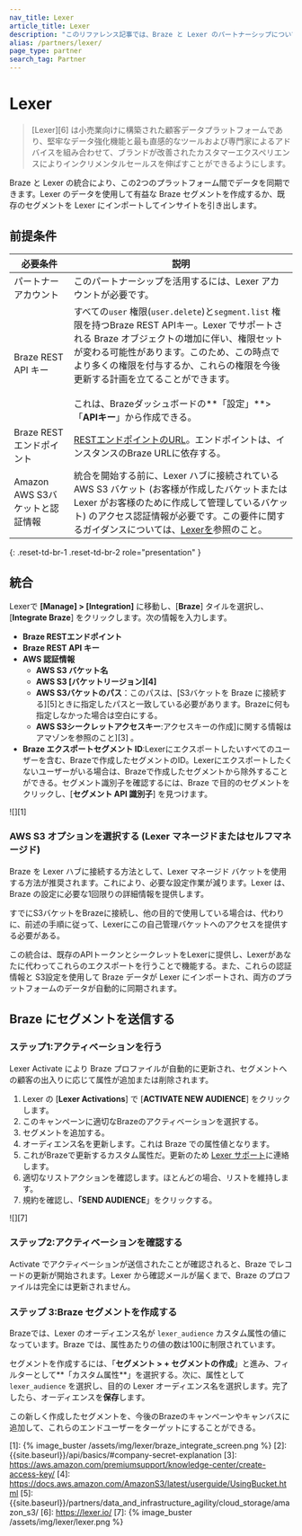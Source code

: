 ```yaml
---
nav_title: Lexer
article_title: Lexer
description: "このリファレンス記事では、Braze と Lexer のパートナーシップについて説明します。Lexer はマーケターが顧客データを使用して、売上を伸ばすエクスペリエンスを生み出すことができる顧客データプラットフォームです。"
alias: /partners/lexer/
page_type: partner
search_tag: Partner
---
```


# Lexer

> [Lexer][6] は小売業向けに構築された顧客データプラットフォームであり、堅牢なデータ強化機能と最も直感的なツールおよび専門家によるアドバイスを組み合わせて、ブランドが改善されたカスタマーエクスペリエンスによりインクリメンタルセールスを伸ばすことができるようにします。

Braze と Lexer の統合により、この2つのプラットフォーム間でデータを同期できます。Lexer のデータを使用して有益な Braze セグメントを作成するか、既存のセグメントを Lexer にインポートしてインサイトを引き出します。 

## 前提条件

| 必要条件 | 説明 |
| ----------- | ----------- |
| パートナーアカウント | このパートナーシップを活用するには、Lexer アカウントが必要です。 |
| Braze REST API キー | すべての`user` 権限(`user.delete`)と`segment.list` 権限を持つBraze REST APIキー。Lexer でサポートされる Braze オブジェクトの増加に伴い、権限セットが変わる可能性があります。このため、この時点でより多くの権限を付与するか、これらの権限を今後更新する計画を立てることができます。<br><br> これは、Brazeダッシュボードの**「設定」**>「**APIキー**」から作成できる。 |
| Braze RESTエンドポイント | [RESTエンドポイントのURL]({{site.baseurl}}/api/basics/#endpoints)。エンドポイントは、インスタンスのBraze URLに依存する。 |
| Amazon AWS S3バケットと認証情報 | 統合を開始する前に、Lexer ハブに接続されている AWS S3 バケット (お客様が作成したバケットまたはLexer がお客様のために作成して管理しているバケット) のアクセス認証情報が必要です。この要件に関するガイダンスについては、[Lexerを](https://learn.lexer.io/docs/amazon-s3)参照のこと。 |
{: .reset-td-br-1 .reset-td-br-2 role="presentation" }

## 統合

Lexerで **[Manage] > [Integration]** に移動し、[**Braze**] タイルを選択し、[**Integrate Braze**] をクリックします。次の情報を入力します。
- **Braze RESTエンドポイント**
- **Braze REST API キー**
- **AWS 認証情報**
  - **AWS S3 バケット名**
  - **AWS S3 [バケットリージョン][4]**
  - **AWS S3バケットのパス**：このパスは、[S3バケットを Braze に接続する][5]ときに指定したパスと一致している必要があります。Brazeに何も指定しなかった場合は空白にする。
  - **AWS S3シークレットアクセスキー**:アクセスキーの作成]に関する情報はアマゾンを参照のこと][3] 。
- **Braze エクスポートセグメント ID**:Lexerにエクスポートしたいすべてのユーザーを含む、Brazeで作成したセグメントのID。Lexerにエクスポートしたくないユーザーがいる場合は、Brazeで作成したセグメントから除外することができる。セグメント識別子を確認するには、Braze で目的のセグメントをクリックし、[**セグメント API 識別子**] を見つけます。

![][1]

### AWS S3 オプションを選択する (Lexer マネージドまたはセルフマネージド)
Braze を Lexer ハブに接続する方法として、Lexer マネージド バケットを使用する方法が推奨されます。これにより、必要な設定作業が減ります。Lexer は、Braze の設定に必要な1回限りの詳細情報を提供します。

すでにS3バケットをBrazeに接続し、他の目的で使用している場合は、代わりに、前述の手順に従って、Lexerにこの自己管理バケットへのアクセスを提供する必要がある。

この統合は、既存のAPIトークンとシークレットをLexerに提供し、Lexerがあなたに代わってこれらのエクスポートを行うことで機能する。また、これらの認証情報と S3設定を使用して Braze データが Lexer にインポートされ、両方のプラットフォームのデータが自動的に同期されます。

## Braze にセグメントを送信する

### ステップ1:アクティベーションを行う

Lexer Activate により Braze プロファイルが自動的に更新され、セグメントへの顧客の出入りに応じて属性が追加または削除されます。

1. Lexer の [**Lexer Activations**] で [**ACTIVATE NEW AUDIENCE**] をクリックします。
2. このキャンペーンに適切なBrazeのアクティベーションを選択する。
3. セグメントを追加する。
4. オーディエンス名を更新します。これは Braze での属性値となります。
5. これがBrazeで更新するカスタム属性だ。更新のため [Lexer サポート](support@lexer.io)に連絡します。
6. 適切なリストアクションを確認します。ほとんどの場合、リストを維持します。
7. 規約を確認し、**「SEND AUDIENCE**」をクリックする。

![][7]

### ステップ2:アクティベーションを確認する

Activate でアクティベーションが送信されたことが確認されると、Braze でレコードの更新が開始されます。Lexer から確認メールが届くまで、Braze のプロファイルは完全には更新されません。

### ステップ 3:Braze セグメントを作成する

Brazeでは、Lexer のオーディエンス名が `lexer_audience` カスタム属性の値になっています。Braze では、属性あたりの値の数は100に制限されています。

セグメントを作成するには、「**セグメント > + セグメントの作成**」と進み、フィルターとして**「カスタム属性**」を選択する。次に、属性として `lexer_audience` を選択し、目的の Lexer オーディエンス名を選択します。完了したら、オーディエンスを**保存**します。

この新しく作成したセグメントを、今後のBrazeのキャンペーンやキャンバスに追加して、これらのエンドユーザーをターゲットにすることができる。

[1]: {% image_buster /assets/img/lexer/braze_integrate_screen.png %}
[2]: {{site.baseurl}}/api/basics/#company-secret-explanation
[3]: https://aws.amazon.com/premiumsupport/knowledge-center/create-access-key/
[4]: https://docs.aws.amazon.com/AmazonS3/latest/userguide/UsingBucket.html
[5]: {{site.baseurl}}/partners/data_and_infrastructure_agility/cloud_storage/amazon_s3/
[6]: https://lexer.io/
[7]: {% image_buster /assets/img/lexer/lexer.png %}

